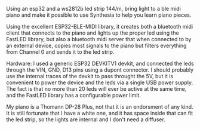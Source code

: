 Using an esp32 and a ws2812b led strip 144/m, bring light to a ble midi piano and make it possible to use Synthesia to help you learn piano pieces.

Using the excellent ESP32-BLE-MIDI library, it creates both a bluetooth midi client that connects to the piano and lights up the proper led using the FastLED library, but also a bluetooth midi server that when connected to by an external device, copies most signals to the piano but filters everything from Channel 0 and sends it to the led strip.

Hardware: 
I used a generic ESP32 DEVKITV1 devkit, and connected the leds through the VIN, GND, D13 pins using a dupont connector. I should probably use the internal traces of the devkit to pass throught the 5V, but it is convenient to power the device and the leds via a single USB power supply. The fact is that no more than 20 leds will ever be active at the same time, and the FastLED library has a configurable power limit.

My piano is a Thomann DP-28 Plus, not that it is an endorsment of any kind. It is still fortunate that I have a white one, and it has space inside that can fit the led strip, so the lights are internal and I don't need a diffuser.

